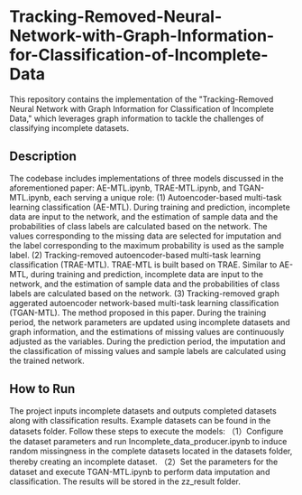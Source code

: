# Tracking-Removed-Neural-Network-with-Graph-Information-for-Classification-of-Incomplete-Data
This repository contains the implementation of the "Tracking-Removed Neural Network with Graph Information for Classification of Incomplete Data," which leverages graph information to tackle the challenges of classifying incomplete datasets.

## Description
The codebase includes implementations of three models discussed in the aforementioned paper: AE-MTL.ipynb, TRAE-MTL.ipynb, and TGAN-MTL.ipynb, each serving a unique role:
(1) Autoencoder-based multi-task learning classification (AE-MTL). During training and prediction, incomplete data are input to the network, and the estimation of sample data and the probabilities of class labels are calculated based on the network. The values corresponding to the missing data are selected for imputation and the label corresponding to the maximum probability is used as the sample label.
(2) Tracking-removed autoencoder-based multi-task learning classification (TRAE-MTL). TRAE-MTL is built based on TRAE. Similar to AE-MTL, during training and prediction, incomplete data are input to the network, and the estimation of sample data and the probabilities of class labels are calculated based on the network.
(3) Tracking-removed graph aggerated autoencoder network-based multi-task learning classification (TGAN-MTL). The method proposed in this paper. During the training period, the network parameters are updated using incomplete datasets and graph information, and the estimations of missing values are continuously adjusted as the variables. During the prediction period, the imputation and the classification of missing values and sample labels are calculated using the trained network.

## How to Run
The project inputs incomplete datasets and outputs completed datasets along with classification results. Example datasets can be found in the datasets folder. Follow these steps to execute the models:
（1）Configure the dataset parameters and run Incomplete_data_producer.ipynb to induce random missingness in the complete datasets located in the datasets folder, thereby creating an incomplete dataset.
（2）Set the parameters for the dataset and execute TGAN-MTL.ipynb to perform data imputation and classification. The results will be stored in the zz_result folder.
